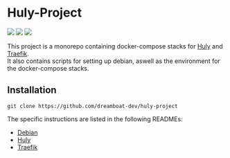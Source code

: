 # Huly-Project

![](https://img.shields.io/github/license/dreamboat-dev/huly-project?style=flat-square)
![](https://img.shields.io/github/repo-size/dreamboat-dev/huly-project?style=flat-square)
![](https://img.shields.io/github/commit-activity/m/dreamboat-dev/huly-project?style=flat-square)

This project is a monorepo containing docker-compose stacks for [Huly](https://huly.io/) and [Traefik](https://traefik.io/traefik/).  
It also contains scripts for setting up debian, aswell as the environment for the docker-compose stacks.

## Installation

```
git clone https://github.com/dreamboat-dev/huly-project
```

The specific instructions are listed in the following READMEs:

- [Debian](./docs/debian.md)
- [Huly](./docs/huly.md)
- [Traefik](./docs/traefik.md)